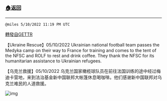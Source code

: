 ###  [:house:返回](README.md)
---


`@miles 5/10/2022 11:19 PM UTC`

[轉發自GETTR](https://gettr.com/post/p197ei5cf6e)

【Ukraine Rescue】05/10/2022 Ukrainian national football team passes the Medyka camp on their way to France for training and comes to the tent of the NFSC and ROLF to rest and drink coffee. They thank the NFSC for its humanitarian assistance to Ukrainian refugees.

【乌克兰救援】05/10/2022 乌克兰国家橄榄球队员在前往法国训练的途中经过梅迪卡营地，来到法治基金新中国联邦大帐篷休息喝咖啡。他们感谢新中国联邦对乌克兰难民的人道救援。

![img](https://media.gettr.com/group41/getter/2022/05/10/23/8fc55df2-82d6-03dd-9789-0760f1b17445/out.jpg)
